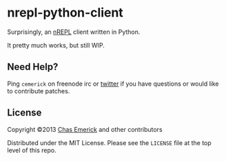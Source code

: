 # nrepl-python-client

Surprisingly, an [nREPL](http://github.com/clojure/tools.nrepl) client
written in Python.

It pretty much works, but still WIP.

## Need Help?

Ping `cemerick` on freenode irc or
[twitter](http://twitter.com/cemerick) if you have questions or would
like to contribute patches.

## License

Copyright ©2013 [Chas Emerick](http://cemerick.com) and other contributors

Distributed under the MIT License. Please see the `LICENSE` file at the top
level of this repo.
